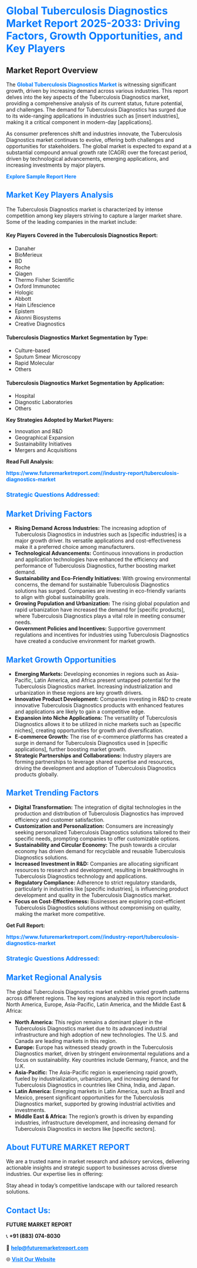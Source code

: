 <h1 style="color: #007BFF;">Global Tuberculosis Diagnostics Market Report 2025-2033: Driving Factors, Growth Opportunities, and Key Players</h1>

<section id="overview">
<h2>Market Report Overview</h2>
<p>The <a href="https://www.futuremarketreport.com//industry-report/tuberculosis-diagnostics-market" style="color: #007BFF; text-decoration: none;"><strong>Global Tuberculosis Diagnostics Market</strong></a> is witnessing significant growth, driven by increasing demand across various industries. This report delves into the key aspects of the Tuberculosis Diagnostics market, providing a comprehensive analysis of its current status, future potential, and challenges. The demand for Tuberculosis Diagnostics has surged due to its wide-ranging applications in industries such as [insert industries], making it a critical component in modern-day [applications].</p>
<p>As consumer preferences shift and industries innovate, the Tuberculosis Diagnostics market continues to evolve, offering both challenges and opportunities for stakeholders. The global market is expected to expand at a substantial compound annual growth rate (CAGR) over the forecast period, driven by technological advancements, emerging applications, and increasing investments by major players.</p>
</section>

<section id="overview">
<p><a href="https://www.futuremarketreport.com//request-sample/reportId=80167" style="color: #007BFF; text-decoration: none;"><strong>Explore Sample Report Here</strong></a></p>
</section>

<section id="key-players">
<h2 style="color: #007BFF;">Market Key Players Analysis</h2>
<p>The Tuberculosis Diagnostics market is characterized by intense competition among key players striving to capture a larger market share. Some of the leading companies in the market include:</p>
<h4>Key Players Covered in the Tuberculosis Diagnostics Report:</h4>
<ul><li>Danaher</li><li>BioMerieux</li><li>BD</li><li>Roche</li><li>Qiagen</li><li>Thermo Fisher Scientific</li><li>Oxford Immunotec</li><li>Hologic</li><li>Abbott</li><li>Hain Lifescience</li><li>Epistem</li><li>Akonni Biosystems</li><li>Creative Diagnostics</li></ul>
<h4>Tuberculosis Diagnostics Market Segmentation by Type:</h4>
<ul><li>Culture-based</li><li>Sputum Smear Microscopy</li><li>Rapid Molecular</li><li>Others</li></ul>

<h4>Tuberculosis Diagnostics Market Segmentation by Application:</h4>
<ul><li>Hospital</li><li>Diagnostic Laboratories</li><li>Others</li></ul>
<p><strong>Key Strategies Adopted by Market Players:</strong></p>
<ul>
<li>Innovation and R&D</li>
<li>Geographical Expansion</li>
<li>Sustainability Initiatives</li>
<li>Mergers and Acquisitions</li>
</ul>
</section>

<section>
<p><strong>Read Full Analysis: </strong></p><a href="https://www.futuremarketreport.com//industry-report/tuberculosis-diagnostics-market" style="color: #007BFF; text-decoration: none;"><strong>https://www.futuremarketreport.com//industry-report/tuberculosis-diagnostics-market</strong></a>
<h3 style="color: #007BFF;">Strategic Questions Addressed:</h3>
</section>

<section id="driving-factors">
<h2 style="color: #007BFF;">Market Driving Factors</h2>
<ul>
<li><strong>Rising Demand Across Industries:</strong> The increasing adoption of Tuberculosis Diagnostics in industries such as [specific industries] is a major growth driver. Its versatile applications and cost-effectiveness make it a preferred choice among manufacturers.</li>
<li><strong>Technological Advancements:</strong> Continuous innovations in production and application technologies have enhanced the efficiency and performance of Tuberculosis Diagnostics, further boosting market demand.</li>
<li><strong>Sustainability and Eco-Friendly Initiatives:</strong> With growing environmental concerns, the demand for sustainable Tuberculosis Diagnostics solutions has surged. Companies are investing in eco-friendly variants to align with global sustainability goals.</li>
<li><strong>Growing Population and Urbanization:</strong> The rising global population and rapid urbanization have increased the demand for [specific products], where Tuberculosis Diagnostics plays a vital role in meeting consumer needs.</li>
<li><strong>Government Policies and Incentives:</strong> Supportive government regulations and incentives for industries using Tuberculosis Diagnostics have created a conducive environment for market growth.</li>
</ul>
</section>

<section id="growth-opportunities">
<h2 style="color: #007BFF;">Market Growth Opportunities</h2>
<ul>
<li><strong>Emerging Markets:</strong> Developing economies in regions such as Asia-Pacific, Latin America, and Africa present untapped potential for the Tuberculosis Diagnostics market. Increasing industrialization and urbanization in these regions are key growth drivers.</li>
<li><strong>Innovative Product Development:</strong> Companies investing in R&D to create innovative Tuberculosis Diagnostics products with enhanced features and applications are likely to gain a competitive edge.</li>
<li><strong>Expansion into Niche Applications:</strong> The versatility of Tuberculosis Diagnostics allows it to be utilized in niche markets such as [specific niches], creating opportunities for growth and diversification.</li>
<li><strong>E-commerce Growth:</strong> The rise of e-commerce platforms has created a surge in demand for Tuberculosis Diagnostics used in [specific applications], further boosting market growth.</li>
<li><strong>Strategic Partnerships and Collaborations:</strong> Industry players are forming partnerships to leverage shared expertise and resources, driving the development and adoption of Tuberculosis Diagnostics products globally.</li>
</ul>
</section>

<section id="trending-factors">
<h2 style="color: #007BFF;">Market Trending Factors</h2>
<ul>
<li><strong>Digital Transformation:</strong> The integration of digital technologies in the production and distribution of Tuberculosis Diagnostics has improved efficiency and customer satisfaction.</li>
<li><strong>Customization and Personalization:</strong> Consumers are increasingly seeking personalized Tuberculosis Diagnostics solutions tailored to their specific needs, prompting companies to offer customizable options.</li>
<li><strong>Sustainability and Circular Economy:</strong> The push towards a circular economy has driven demand for recyclable and reusable Tuberculosis Diagnostics solutions.</li>
<li><strong>Increased Investment in R&D:</strong> Companies are allocating significant resources to research and development, resulting in breakthroughs in Tuberculosis Diagnostics technology and applications.</li>
<li><strong>Regulatory Compliance:</strong> Adherence to strict regulatory standards, particularly in industries like [specific industries], is influencing product development and quality in the Tuberculosis Diagnostics market.</li>
<li><strong>Focus on Cost-Effectiveness:</strong> Businesses are exploring cost-efficient Tuberculosis Diagnostics solutions without compromising on quality, making the market more competitive.</li>
</ul>
</section>

<section>
<p><strong>Get Full Report: </strong></p><a href="https://www.futuremarketreport.com//industry-report/tuberculosis-diagnostics-market" style="color: #007BFF; text-decoration: none;"><strong>https://www.futuremarketreport.com//industry-report/tuberculosis-diagnostics-market</strong></a>
<h3 style="color: #007BFF;">Strategic Questions Addressed:</h3>
</section>


<section id="regional-analysis">
<h2 style="color: #007BFF;">Market Regional Analysis</h2>
<p>The global Tuberculosis Diagnostics market exhibits varied growth patterns across different regions. The key regions analyzed in this report include North America, Europe, Asia-Pacific, Latin America, and the Middle East & Africa:</p>
<ul>
<li><strong>North America:</strong> This region remains a dominant player in the Tuberculosis Diagnostics market due to its advanced industrial infrastructure and high adoption of new technologies. The U.S. and Canada are leading markets in this region.</li>
<li><strong>Europe:</strong> Europe has witnessed steady growth in the Tuberculosis Diagnostics market, driven by stringent environmental regulations and a focus on sustainability. Key countries include Germany, France, and the U.K.</li>
<li><strong>Asia-Pacific:</strong> The Asia-Pacific region is experiencing rapid growth, fueled by industrialization, urbanization, and increasing demand for Tuberculosis Diagnostics in countries like China, India, and Japan.</li>
<li><strong>Latin America:</strong> Emerging markets in Latin America, such as Brazil and Mexico, present significant opportunities for the Tuberculosis Diagnostics market, supported by growing industrial activities and investments.</li>
<li><strong>Middle East & Africa:</strong> The region’s growth is driven by expanding industries, infrastructure development, and increasing demand for Tuberculosis Diagnostics in sectors like [specific sectors].</li>
</ul>
</section>

<footer>
<h2 style="color: #007BFF;">About FUTURE MARKET REPORT</h2>
<p>We are a trusted name in market research and advisory services, delivering actionable insights and strategic support to businesses across diverse industries. Our expertise lies in offering:</p>

<p>Stay ahead in today’s competitive landscape with our tailored research solutions.</p>

<h2 style="color: #007BFF;">Contact Us:</h2>
<p><strong>FUTURE MARKET REPORT</strong></p>
<p>📞 <strong>+91 (883) 074-8030</strong></p>
<p>📧 <strong><a href="mailto:help@futuremarketreport.com" style="color: #007BFF;">help@futuremarketreport.com</a></strong></p>
<p>🌐 <strong><a href="https://www.futuremarketreport.com/" style="color: #007BFF;">Visit Our Website</a></strong></p>
</footer>